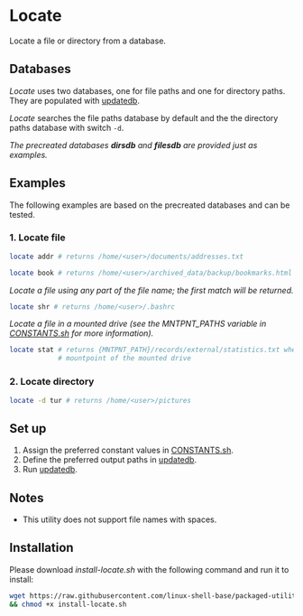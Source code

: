 
# Locate

Locate a file or directory from a database.

## Databases

*Locate* uses two databases, one for file paths and one for directory paths. They are populated with [updatedb](updatedb).

*Locate* searches the file paths database by default and the the directory paths database with switch `-d`.

*The precreated databases **dirsdb** and **filesdb** are provided just as examples.*

## Examples

The following examples are based on the precreated databases and can be tested.

### 1. Locate file

```bash
locate addr # returns /home/<user>/documents/addresses.txt
```

```bash
locate book # returns /home/<user>/archived_data/backup/bookmarks.html
```

*Locate a file using any part of the file name; the first match will be returned.*

```bash
locate shr # returns /home/<user>/.bashrc
```

*Locate a file in a mounted drive (see the MNTPNT_PATHS variable in [CONSTANTS.sh](CONSTANTS.sh) for more information).*

```bash
locate stat # returns {MNTPNT_PATH}/records/external/statistics.txt where "{MNTPNT_PATH}" is the
            # mountpoint of the mounted drive
```

### 2. Locate directory

```bash
locate -d tur # returns /home/<user>/pictures
```

## Set up

1. Assign the preferred constant values in [CONSTANTS.sh](CONSTANTS.sh).
2. Define the preferred output paths in [updatedb](updatedb).
3. Run [updatedb](updatedb).

## Notes

* This utility does not support file names with spaces.

## Installation

Please download *install-locate.sh* with the following command and run it to install:

```bash
wget https://raw.githubusercontent.com/linux-shell-base/packaged-utilities/install/install-locate.sh \
&& chmod +x install-locate.sh
```

